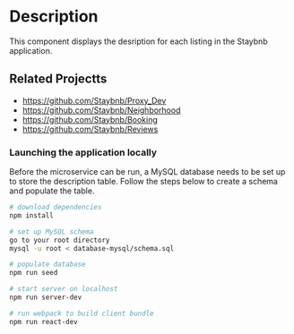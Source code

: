 # Description
This component displays the desription for each listing in the Staybnb application.


## Related Projectts

  - https://github.com/Staybnb/Proxy_Dev
  - https://github.com/Staybnb/Neighborhood
  - https://github.com/Staybnb/Booking
  - https://github.com/Staybnb/Reviews
  
### Launching the application locally
Before the microservice can be run, a MySQL database needs to be set up to store the description table. Follow the steps below to create a schema and populate the table.

```sh
# download dependencies
npm install

# set up MySQL schema
go to your root directory
mysql -u root < database-mysql/schema.sql

# populate database
npm run seed

# start server on localhost
npm run server-dev

# run webpack to build client bundle
npm run react-dev
```
